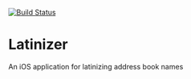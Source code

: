 [![Build Status](https://travis-ci.org/knuku/Latinizer.svg?branch=master)](https://travis-ci.org/knuku/Latinizer)

# Latinizer
An iOS application for latinizing address book names
